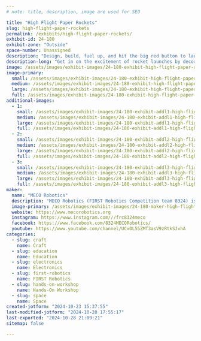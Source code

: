 ```yaml
---
# note: title, description, image are used for SEO

title: "High Flight Paper Rockets"
slug: high-flight-paper-rockets
permalink: /exhibits/high-flight-paper-rockets/
exhibit-id: 24-180
exhibit-zone: "Outside"
space-number: Unassigned
description: "Design, build, fuel up, and hit the big red button to launch your own paper rocket!"
description-long: "Get in on the excitement of rocket launches by decorating, building, and launching your own paper rocket! Visitors will color, cut out, and assemble their own paper rocket, then use a bike pump to fuel up a pressurized launcher. Finally, they can count down and launch the rocket into the air! How high can you go?"
image: /assets/images/exhibit-images/24-180-exhibit-high-flight-paper-rockets-rainbow-rocket-about-to-launch-large.png
image-primary: 
  small: /assets/images/exhibit-images/24-180-exhibit-high-flight-paper-rockets-rainbow-rocket-about-to-launch-small.png
  medium: /assets/images/exhibit-images/24-180-exhibit-high-flight-paper-rockets-rainbow-rocket-about-to-launch-medium.png
  large: /assets/images/exhibit-images/24-180-exhibit-high-flight-paper-rockets-rainbow-rocket-about-to-launch-large.png
  full: /assets/images/exhibit-images/24-180-exhibit-high-flight-paper-rockets-rainbow-rocket-about-to-launch-full.png
additional-images: 
  - 1:
    small: /assets/images/exhibit-images/24-180-exhibit-addl1-high-flight-paper-rockets-rocket-on-the-launchpad-from-the-ground-level-small.jpg
    medium: /assets/images/exhibit-images/24-180-exhibit-addl1-high-flight-paper-rockets-rocket-on-the-launchpad-from-the-ground-level-medium.jpg
    large: /assets/images/exhibit-images/24-180-exhibit-addl1-high-flight-paper-rockets-rocket-on-the-launchpad-from-the-ground-level-large.jpg
    full: /assets/images/exhibit-images/24-180-exhibit-addl1-high-flight-paper-rockets-rocket-on-the-launchpad-from-the-ground-level-full.jpg
  - 2:
    small: /assets/images/exhibit-images/24-180-exhibit-addl2-high-flight-paper-rockets-rocket-on-the-table-small.jpg
    medium: /assets/images/exhibit-images/24-180-exhibit-addl2-high-flight-paper-rockets-rocket-on-the-table-medium.jpg
    large: /assets/images/exhibit-images/24-180-exhibit-addl2-high-flight-paper-rockets-rocket-on-the-table-large.jpg
    full: /assets/images/exhibit-images/24-180-exhibit-addl2-high-flight-paper-rockets-rocket-on-the-table-full.jpg
  - 3:
    small: /assets/images/exhibit-images/24-180-exhibit-addl3-high-flight-paper-rockets-rocket-on-the-launchpad-small.jpg
    medium: /assets/images/exhibit-images/24-180-exhibit-addl3-high-flight-paper-rockets-rocket-on-the-launchpad-medium.jpg
    large: /assets/images/exhibit-images/24-180-exhibit-addl3-high-flight-paper-rockets-rocket-on-the-launchpad-large.jpg
    full: /assets/images/exhibit-images/24-180-exhibit-addl3-high-flight-paper-rockets-rocket-on-the-launchpad-full.jpg
maker: 
  name: "MECO Robotics"
  description: "MECO Robotics (FIRST Robotics Competition team 8324) is a high-school competitive robotics team with FIRST FRC. Besides designing, building, and competing with 120 pound robots, our team brings STEM education, training on teamwork and leadership, and real-life applications of professional and life skills to the underserved community of Bithlo, Florida and the surrounding areas."
  image-primary: /assets/images/exhibit-images/24-180-maker-high-flight-paper-rockets-meco-3c-med-2-medium.png
  website: https://www.mecorobotics.org
  instagram: https://www.instagram.com///frc8324meco
  facebook: https://www.facebook.com/8324MECORobotics/
  youtube: https://www.youtube.com/channel/UCxOL55ZMT3asV9zRtkSJvhA
categories: 
  - slug: craft
    name: Craft
  - slug: education
    name: Education
  - slug: electronics
    name: Electronics
  - slug: first-robotics
    name: FIRST Robotics
  - slug: hands-on-workshop
    name: Hands-On Workshop
  - slug: space
    name: Space
created-jotform: "2024-10-23 15:37:55"
last-modified-jotform: "2024-10-28 17:55:17"
last-exported: "2024-10-28 21:09:21"
sitemap: false

---
```

